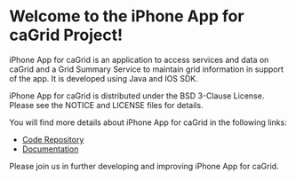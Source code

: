 Welcome to the iPhone App for caGrid Project!
==============================================

iPhone App for caGrid is an application to access services and data on caGrid and a Grid Summary Service to maintain grid information in support of the app.
It is developed using Java and IOS SDK.

iPhone App for caGrid is distributed under the BSD 3-Clause License. Please see the NOTICE and LICENSE files for details.

You will find more details about iPhone App for caGrid in the following links:

 * [Code Repository](https://github.com/NCIP/cagrid-iphone-app)
 * [Documentation](http://gforge.nci.nih.gov/frs/?group_id=690&release_id=4063)

Please join us in further developing and improving iPhone App for caGrid.
